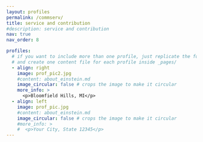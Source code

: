 ```yaml
---
layout: profiles
permalink: /commserv/
title: service and contribution
#description: service and contribution
nav: true
nav_order: 8

profiles:
  # if you want to include more than one profile, just replicate the following block
  # and create one content file for each profile inside _pages/
  - align: right
    image: prof_pic2.jpg
    #content: about_einstein.md
    image_circular: false # crops the image to make it circular
    more_info: >
      <p>Bloomfield Hills, MI</p>
  - align: left
    image: prof_pic.jpg
    #content: about_einstein.md
    image_circular: false # crops the image to make it circular
    #more_info: >
    #  <p>Your City, State 12345</p>
---
```

